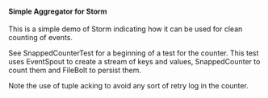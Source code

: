 #### Simple Aggregator for Storm

This is a simple demo of Storm indicating how it can be used for clean counting of events.

See SnappedCounterTest for a beginning of a test for the counter.  This test uses EventSpout
to create a stream of keys and values, SnappedCounter to count them and FileBolt to persist
them.

Note the use of tuple acking to avoid any sort of retry log in the counter.